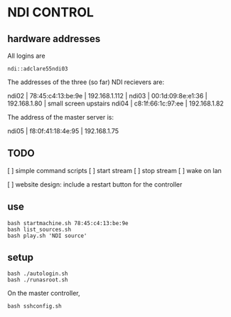 # NDI CONTROL

## hardware addresses 

All logins are 

    ndi::adclare55ndi03

The addresses of the three (so far) NDI recievers are: 

   ndi02 | 78:45:c4:13:be:9e | 192.168.1.112 | 
   ndi03 | 00:1d:09:8e:e1:36 | 192.168.1.80  | small screen upstairs
   ndi04 | c8:1f:66:1c:97:ee | 192.168.1.82

The address of the master server is: 

   ndi05 | f8:0f:41:18:4e:95 | 192.168.1.75

## TODO

[ ] simple command scripts
[ ]     start stream
[ ]     stop stream 
[ ]     wake on lan

[ ] website design: include a restart button for the controller

## use

    bash startmachine.sh 78:45:c4:13:be:9e
    bash list_sources.sh
    bash play.sh 'NDI source'
    
## setup 

    bash ./autologin.sh
    bash ./runasroot.sh

On the master controller, 

    bash sshconfig.sh




